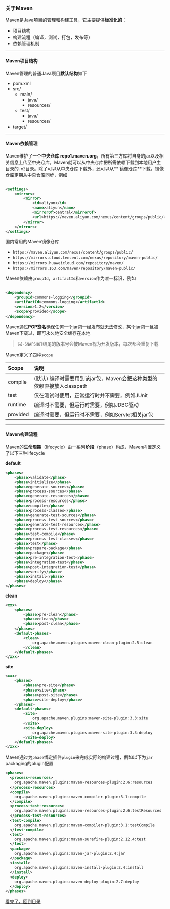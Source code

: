 ### 关于Maven

Maven是Java项目的管理和构建工具，它主要提供**标准化的**：

- 项目结构
- 构建流程（编译，测试，打包，发布等）
- 依赖管理机制

---

#### Maven项目结构

Maven管理的普通Java项目**默认结构**如下

- pom.xml
- src/
    - main/
        - java/
        - resources/
    - test/
        - java/
        - resources/
- target/

---

#### Maven依赖管理

Maven维护了一个**中央仓库 repo1.maven.org**，所有第三方库将自身的jar以及相关信息上传至中央仓库，Maven就可以从中央仓库把所需依赖下载到本地用户主目录的`.m2`目录。除了可以从中央仓库下载外，还可以从**
镜像仓库**下载，镜像仓库定期从中央仓库同步，例如

```xml

<settings>
    <mirrors>
        <mirror>
            <id>aliyun</id>
            <name>aliyun</name>
            <mirrorOf>central</mirrorOf>
            <url>https://maven.aliyun.com/nexus/content/groups/public/</url>
        </mirror>
    </mirrors>
</settings>
```

国内常用的Maven镜像仓库

- `https://maven.aliyun.com/nexus/content/groups/public/`
- `https://mirrors.cloud.tencent.com/nexus/repository/maven-public/`
- `https://mirrors.huaweicloud.com/repository/maven/`
- `https://mirrors.163.com/maven/repository/maven-public/`

Maven依赖由`groupId`，`artifactId`和`version`作为唯一标识，例如

```xml

<dependency>
    <groupId>commons-logging</groupId>
    <artifactId>commons-logging</artifactId>
    <version>1.2</version>
    <scope>provided</scope>
</dependency>
```

Maven通过**PGP签名**确保任何一个jar包一经发布就无法修改，某个jar包一旦被Maven下载过，即可永久地安全缓存在本地

> 以`-SNAPSHOT`结尾的版本号会被Maven视为开发版本，每次都会重复下载

Maven定义了四种`scope`

| Scope | 说明 |
| :--- | :--- |
| compile | (默认) 编译时需要用到该jar包，Maven会把这种类型的依赖直接放入classpath |
| test | 仅在测试时使用，正常运行时并不需要，例如JUnit |
| runtime | 编译时不需要，但运行时需要，例如JDBC驱动 |
| provided | 编译时需要，但运行时不需要，例如Servlet相关jar包 |

---

#### Maven构建流程

Maven的**生命周期**（lifecycle）由一系列**阶段**（phase）构成，Maven内置定义了以下三种lifecycle

**default**

```xml
<phases>
    <phase>validate</phase>
    <phase>initialize</phase>
    <phase>generate-sources</phase>
    <phase>process-sources</phase>
    <phase>generate-resources</phase>
    <phase>process-resources</phase>
    <phase>compile</phase>
    <phase>process-classes</phase>
    <phase>generate-test-sources</phase>
    <phase>process-test-sources</phase>
    <phase>generate-test-resources</phase>
    <phase>process-test-resources</phase>
    <phase>test-compile</phase>
    <phase>process-test-classes</phase>
    <phase>test</phase>
    <phase>prepare-package</phase>
    <phase>package</phase>
    <phase>pre-integration-test</phase>
    <phase>integration-test</phase>
    <phase>post-integration-test</phase>
    <phase>verify</phase>
    <phase>install</phase>
    <phase>deploy</phase>
</phases>
```

**clean**

```xml
<xxx>
    <phases>
        <phase>pre-clean</phase>
        <phase>clean</phase>
        <phase>post-clean</phase>
    </phases>
    <default-phases>
        <clean>
            org.apache.maven.plugins:maven-clean-plugin:2.5:clean
        </clean>
    </default-phases>
</xxx>
```

**site**

```xml
<xxx>
    <phases>
        <phase>pre-site</phase>
        <phase>site</phase>
        <phase>post-site</phase>
        <phase>site-deploy</phase>
    </phases>
    <default-phases>
        <site>
            org.apache.maven.plugins:maven-site-plugin:3.3:site
        </site>
        <site-deploy>
            org.apache.maven.plugins:maven-site-plugin:3.3:deploy
        </site-deploy>
    </default-phases>
</xxx>
```

Maven通过为`phase`绑定插件`plugin`来完成实际的构建过程，例如以下为`jar` packaging的plugin配置

```xml
<phases>
  <process-resources>
    org.apache.maven.plugins:maven-resources-plugin:2.6:resources
  </process-resources>
  <compile>
    org.apache.maven.plugins:maven-compiler-plugin:3.1:compile
  </compile>
  <process-test-resources>
    org.apache.maven.plugins:maven-resources-plugin:2.6:testResources
  </process-test-resources>
  <test-compile>
    org.apache.maven.plugins:maven-compiler-plugin:3.1:testCompile
  </test-compile>
  <test>
    org.apache.maven.plugins:maven-surefire-plugin:2.12.4:test
  </test>
  <package>
    org.apache.maven.plugins:maven-jar-plugin:2.4:jar
  </package>
  <install>
    org.apache.maven.plugins:maven-install-plugin:2.4:install
  </install>
  <deploy>
    org.apache.maven.plugins:maven-deploy-plugin:2.7:deploy
  </deploy>
</phases>
```



[看完了，回到目录](/README.md)